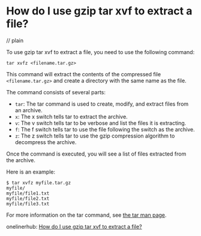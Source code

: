 # How do I use gzip tar xvf to extract a file?
// plain

To use gzip tar xvf to extract a file, you need to use the following command:

```
tar xvfz <filename.tar.gz>
```

This command will extract the contents of the compressed file `<filename.tar.gz>` and create a directory with the same name as the file.

The command consists of several parts:
- `tar`: The tar command is used to create, modify, and extract files from an archive.
- `x`: The x switch tells tar to extract the archive.
- `v`: The v switch tells tar to be verbose and list the files it is extracting.
- `f`: The f switch tells tar to use the file following the switch as the archive.
- `z`: The z switch tells tar to use the gzip compression algorithm to decompress the archive.

Once the command is executed, you will see a list of files extracted from the archive.

Here is an example:

```
$ tar xvfz myfile.tar.gz
myfile/
myfile/file1.txt
myfile/file2.txt
myfile/file3.txt
```

For more information on the tar command, see [the tar man page](https://linux.die.net/man/1/tar).

onelinerhub: [How do I use gzip tar xvf to extract a file?](https://onelinerhub.com/cli-tar/how-do-i-use-gzip-tar-xvf-to-extract-a-file)